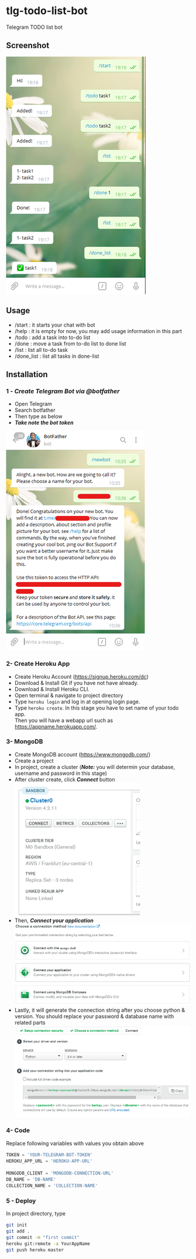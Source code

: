 # tlg-todo-list-bot
Telegram TODO list bot

## Screenshot
  ![usage](https://github.com/bakyazi/tlg-todo-list-bot/blob/main/blob/todobot.png?raw=true)


## Usage
  - /start      : it starts your chat with bot
  - /help       : it is empty for now, you may add usage information in this part
  - /todo       : add a task into to-do list
  - /done       : move a task from to-do list to done list
  - /list       : list all to-do task
  - /done_list  : list all tasks in done-list

## Installation

### 1 - ***Create Telegram Bot via @botfather***
  - Open Telegram
  - Search botfather
  - Then type as below
  - ***Take note the bot token***
    
![botfather](https://github.com/bakyazi/tlg-todo-list-bot/blob/main/blob/botfather.png?raw=true)

### 2- Create Heroku App
  - Create Heroku Account (https://signup.heroku.com/dc)
  - Download & Install Git if you have not have already.
  - Download & Install Heroku CLI.
  - Open terminal & navigate to project directory
  - Type
    ```heroku login``` and log in at opening login page.
  - Type ```heroku create```. In this stage you have to set name of your todo app.<br>Then you will have a webapp url such as https://appname.herokuapp.com/. 
  
### 3- MongoDB
  - Create MongoDB account (https://www.mongodb.com/)
  - Create a project
  - In project, create a cluster (***Note:*** you will determin your database, username and password in this stage)
  - After cluster create, click ***Connect*** button <br>
  ![mongo1](https://github.com/bakyazi/tlg-todo-list-bot/blob/main/blob/mongo1.png?raw=true)
  - Then, ***Connect your application*** <br>
  ![mongo2](https://github.com/bakyazi/tlg-todo-list-bot/blob/main/blob/mongo2.png?raw=true)
  - Lastly, it will generate the connection string after you choose python & version. You should replace your password & database name with related parts <br>
  ![mongo3](https://github.com/bakyazi/tlg-todo-list-bot/blob/main/blob/mongo3.png?raw=true)
  
### 4- Code
Replace following variables with values you obtain above
  ```python
  TOKEN = 'YOUR-TELEGRAM-BOT-TOKEN'
  HEROKU_APP_URL = 'HEROKU-APP-URL'

  MONGODB_CLIENT = 'MONGODB-CONNECTION-URL'
  DB_NAME = 'DB-NAME'
  COLLECTION_NAME = 'COLLECTION-NAME'
  ```
  
  ### 5 - Deploy
  In project directory, type
  ```bash
  git init
  git add .
  git commit -m "first commit"
  heroku git:remote -a YourAppName
  git push heroku master
  ```

  
